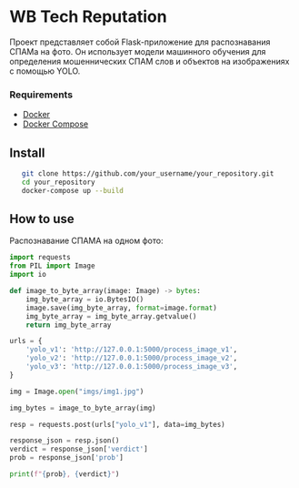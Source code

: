 # WB Tech Reputation

Проект представляет собой Flask-приложение для распознавания СПАМа на фото. Он использует модели машинного обучения для определения мошеннических СПАМ слов и объектов на изображениях с помощью YOLO.

### Requirements

- [Docker](https://www.docker.com/get-started)
- [Docker Compose](https://docs.docker.com/compose/install/)


## Install
```bash
   git clone https://github.com/your_username/your_repository.git
   cd your_repository
   docker-compose up --build
```

## How to use
Распознавание СПАМА на одном фото:
```Python
import requests
from PIL import Image
import io

def image_to_byte_array(image: Image) -> bytes:
    img_byte_array = io.BytesIO()
    image.save(img_byte_array, format=image.format)
    img_byte_array = img_byte_array.getvalue()
    return img_byte_array

urls = {
    'yolo_v1': 'http://127.0.0.1:5000/process_image_v1',
    'yolo_v2': 'http://127.0.0.1:5000/process_image_v2',
    'yolo_v3': 'http://127.0.0.1:5000/process_image_v3',
}

img = Image.open("imgs/img1.jpg")

img_bytes = image_to_byte_array(img)

resp = requests.post(urls["yolo_v1"], data=img_bytes)

response_json = resp.json()
verdict = response_json['verdict']
prob = response_json['prob']

print(f"{prob}, {verdict}")
```

   
